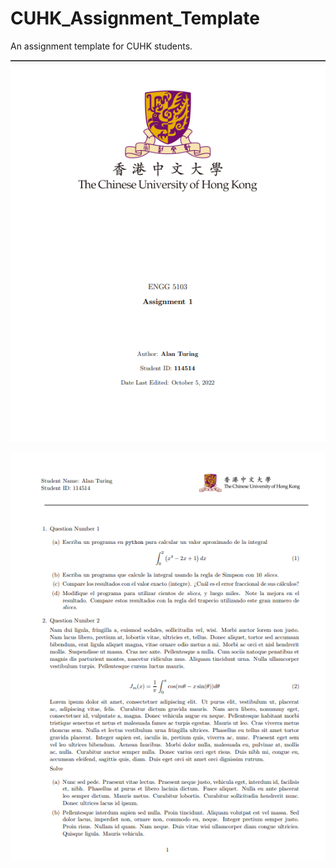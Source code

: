 # CUHK_Assignment_Template
An assignment template for CUHK students.

![avatar](https://github.com/SAOHPRWHG/CUHK_Assignment_Template/blob/main/CoverPage.png)

![avatar](https://github.com/SAOHPRWHG/CUHK_Assignment_Template/blob/main/Mainpage.png)
